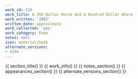 ```yaml
---
work_id: 210
work_title: A 350 Dollar Horse And A Hundred Dollar Whore
work_written: '1962'
written_date: approximate
work_collected: 'yes'
work_category: Poem
notes: null
icon: material/book
alternate_versions:
- 4194
---
```


{{ section_title() }}
{{ work_info() }}
{{ notes_section() }}
{{ appearances_section() }}
{{ alternate_versions_section() }}